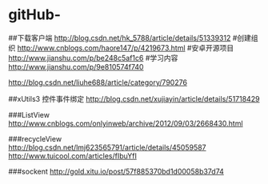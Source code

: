 # gitHub-

##下载客户端
http://blog.csdn.net/hk_5788/article/details/51339312
#创建组织
http://www.cnblogs.com/haore147/p/4219673.html
#安卓开源项目
http://www.jianshu.com/p/be248c5af1c6
#学习内容
http://www.jianshu.com/p/9e810574f740

http://blog.csdn.net/liuhe688/article/category/790276

##xUtils3 控件事件绑定
http://blog.csdn.net/xujiayin/article/details/51718429

###ListView 
http://www.cnblogs.com/onlyinweb/archive/2012/09/03/2668430.html

###recycleView
http://blog.csdn.net/lmj623565791/article/details/45059587
http://www.tuicool.com/articles/fIbuYfI

###sockent
http://gold.xitu.io/post/57f885370bd1d00058b37d74
